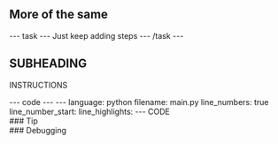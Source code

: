 <h2 class="c-project-heading--task">More of the same</h2>
--- task ---
Just keep adding steps
--- /task ---

<h2 class="c-project-heading--explainer">SUBHEADING</h2>

INSTRUCTIONS

<div class="c-project-code">
--- code ---
---
language: python
filename: main.py
line_numbers: true
line_number_start:
line_highlights:
---
CODE
</div>

<div class="c-project-callout c-project-callout--tip">
### Tip

</div>

<div class="c-project-callout c-project-callout--debug">
### Debugging

</div>
